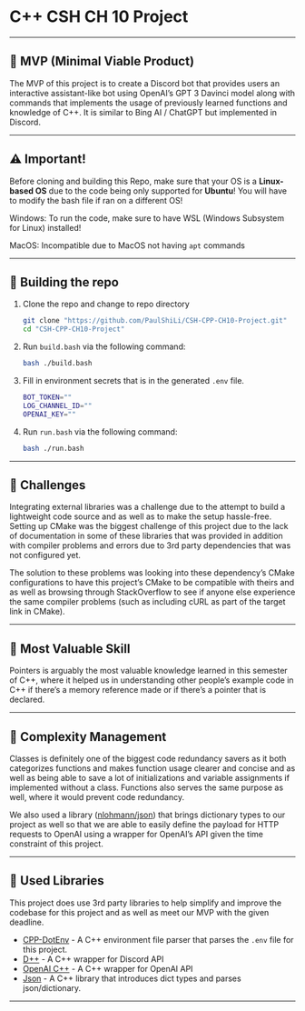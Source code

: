 # C++ CSH CH 10 Project

---

## 🎯 MVP (Minimal Viable Product)

The MVP of this project is to create a Discord bot that provides users an interactive assistant-like bot using OpenAI’s GPT 3 Davinci model along with commands that implements the usage of previously learned functions and knowledge of C++. It is similar to Bing AI / ChatGPT but implemented in Discord.

---

## ⚠️ Important!

Before cloning and building this Repo, make sure that your OS is a **Linux-based OS** due to the code being only supported for **Ubuntu**! You will have to modify the bash file if ran on a different OS!

Windows:
To run the code, make sure to have WSL (Windows Subsystem for Linux) installed!

MacOS:
Incompatible due to MacOS not having `apt` commands

---

## 🔨 ******************Building the repo******************

1. Clone the repo and change to repo directory
    
    ```bash
    git clone "https://github.com/PaulShiLi/CSH-CPP-CH10-Project.git"
    cd "CSH-CPP-CH10-Project"
    ```
    
2. Run `build.bash` via the following command:
    
    ```bash
    bash ./build.bash
    ```
    
3. Fill in environment secrets that is in the generated `.env` file.
    
    ```bash
    BOT_TOKEN=""
    LOG_CHANNEL_ID=""
    OPENAI_KEY=""
    ```
    
4. Run `run.bash` via the following command:
    
    ```bash
    bash ./run.bash
    ```
    

---

## 💪 Challenges

Integrating external libraries was a challenge due to the attempt to build a lightweight code source and as well as to make the setup hassle-free. Setting up CMake was the biggest challenge of this project due to the lack of documentation in some of these libraries that was provided in addition with compiler problems and errors due to 3rd party dependencies that was not configured yet.

The solution to these problems was looking into these dependency’s CMake configurations to have this project’s CMake to be compatible with theirs and as well as browsing through StackOverflow to see if anyone else experience the same compiler problems (such as including cURL as part of the target link in CMake).

---

## 🤑 Most Valuable Skill

Pointers is arguably the most valuable knowledge learned in this semester of C++, where it helped us in understanding other people’s example code in C++ if there’s a memory reference made or if there’s a pointer that is declared.

---

## 📂 Complexity Management

Classes is definitely one of the biggest code redundancy savers as it both categorizes functions and makes function usage clearer and concise and as well as being able to save a lot of initializations and variable assignments if implemented without a class. Functions also serves the same purpose as well, where it would prevent code redundancy.

We also used a library ([nlohmann/json](https://github.com/nlohmann/json)) that brings dictionary types to our project as well so that we are able to easily define the payload for HTTP requests to OpenAI using a wrapper for OpenAI’s API given the time constraint of this project. 

---

## 📕 Used Libraries

This project does use 3rd party libraries to help simplify and improve the codebase for this project and as well as meet our MVP with the given deadline.

- [CPP-DotEnv](https://github.com/adeharo9/cpp-dotenv) - A C++ environment file parser that parses the `.env` file for this project.
- [D++](https://github.com/brainboxdotcc/DPP) - A C++ wrapper for Discord API
- [OpenAI C++](https://github.com/olrea/openai-cpp) - A C++ wrapper for OpenAI API
- [Json](https://github.com/nlohmann/json) - A C++ library that introduces dict types and parses json/dictionary.

---